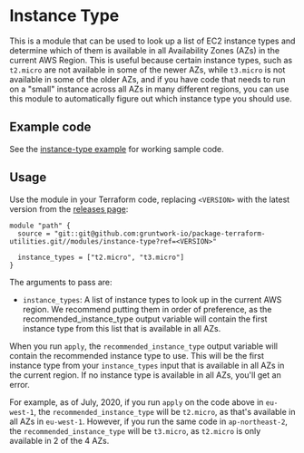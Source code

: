 # Instance Type

This is a module that can be used to look up a list of EC2 instance types and determine which of them is available in
all Availability Zones (AZs) in the current AWS Region. This is useful because certain instance types, such as 
`t2.micro` are not available in some of the newer AZs, while `t3.micro` is not available in some of the older AZs, and
if you have code that needs to run on a "small" instance across all AZs in many different regions, you can use this
module to automatically figure out which instance type you should use.





## Example code

See the [instance-type example](https://github.com/terraform-modules-krish/terraform-aws-utilities/blob/v0.3.1/examples/instance-type) for working sample code.




## Usage

Use the module in your Terraform code, replacing `<VERSION>` with the latest version from the [releases
page](https://github.com/gruntwork-io/package-terraform-utilities/releases):

```hcl
module "path" {
  source = "git::git@github.com:gruntwork-io/package-terraform-utilities.git//modules/instance-type?ref=<VERSION>"
  
  instance_types = ["t2.micro", "t3.micro"]
}
```

The arguments to pass are:

* `instance_types`: A list of instance types to look up in the current AWS region. We recommend putting them in order 
  of preference, as the recommended_instance_type output variable will contain the first instance type from this list 
  that is available in all AZs.

When you run `apply`, the `recommended_instance_type` output variable will contain the recommended instance type to
use. This will be the first instance type from your `instance_types` input that is available in all AZs in the current 
region. If no instance type is available in all AZs, you'll get an error.

For example, as of July, 2020, if you run `apply` on the code above in `eu-west-1`, the `recommended_instance_type` 
will be `t2.micro`, as that's available in all AZs in `eu-west-1`. However, if you run the same code in 
`ap-northeast-2`, the `recommended_instance_type` will be `t3.micro`, as `t2.micro` is only available in 2 of the 4 AZs.